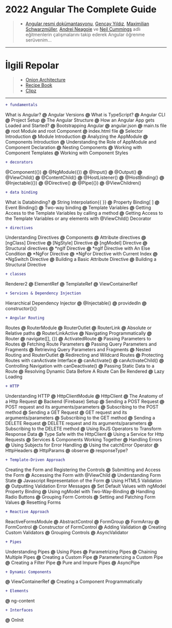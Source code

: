 # 2022 Angular The Complete Guide
> * [Angular resmi dokümantasyonu](https://angular.io/docs), [Gençay Yıldız](https://www.youtube.com/c/Gen%C3%A7ayY%C4%B1ld%C4%B1z), [Maximilian Schwarzmüller](https://www.udemy.com/user/maximilian-schwarzmuller/), [Andrei Neagoie](https://www.udemy.com/user/andrei-neagoie/) ve [Neil Cummings](https://www.udemy.com/user/neil-cummings-2/) adlı eğitmenlerin çalışmalarını takip ederek Angular öğrenme serüvenim...
<hr/>

# İlgili Repolar
> * [Onion Architecture](https://github.com/enesozmus/OnionArchitecture)
> * [Recipe Book](https://github.com/enesozmus/RecipeBook)
> * [Clipz](https://github.com/enesozmus/Clipz)
<hr/>

```diff
+ fundamentals
```
What is Angular? **@** Angular Versions **@** What is TypeScript? **@** Angular CLI **@** Project Setup **@** The Angular Structure **@** How an Angular App gets Loaded and Started? **@** Bootstrapping Angular **@** angular.json **@** main.ts file **@** root Module and root Component **@** index.html file **@** Selector Introduction **@** Module Introduction **@** Analyzing the AppModule **@** Components Introduction **@** Understanding the Role of AppModule and Component Declaration **@** Nesting Components **@** Working with Component Templates **@** Working with Component Styles
```diff
+ decorators
```
@Component({}) **@** @NgModule({}) **@** @Input() **@** @Output() **@** @ViewChild() **@** @ContentChild() **@** @HostListener() **@** @HostBinding() **@** @Injectable({}) **@** @Directive() **@** @Pipe({}) **@** @ViewChildren()
```diff
+ data binding
```
What is Databinding? **@** String Interpolation{{ }} **@** Property Binding[ ] **@** Event Binding() **@** Two-way binding **@** Template Variables **@** Getting Access to the Template Variables by calling a method **@** Getting Access to the Template Variables or any elements with @ViewChild() Decorator
```diff
+ directives
```
Understanding Directives **@** Components **@** Attribute directives **@** [ngClass] Directive **@** [NgStyle] Directive **@** [ngModel] Directive **@** Structural directives **@** *ngIf Directive **@** *ngIf Directive with An Else Condition **@** *NgFor Directive **@** *NgFor Directive with Current Index **@** *NgSwitch Directive **@** Building a Basic Attribute Directive **@** Building a Structural Directive
```diff
+ classes
```
Renderer2 **@** ElementRef **@** TemplateRef<C> **@** ViewContainerRef
 ```diff
+ Services & Dependency Injection
```
Hierarchical Dependency Injector **@** @Injectable() **@** providedIn **@** constructor(){}
```diff
+ Angular Routing
```
Routes **@** RouterModule **@** RouterOutlet **@** RouterLink **@** Absolute or Relative paths **@** RouterLinkActive **@** Navigating Programmatically **@** Router **@** navigate([], {}) **@** ActivatedRoute **@** Passing Parameters to Routes **@** Fetching Route Parameters **@** Passing Query Parameters and Fragments **@** Retrieving Query Parameters and Fragments **@** Nested Routing and RouterOutlet **@** Redirecting and Wildcard Routes **@** Protecting Routes with canActivate Interface **@** canActivate() **@** canActivateChild() **@** Controlling Navigation with canDeactivate() **@** Passing Static Data to a Route **@** Resolving Dynamic Data Before A Route Can Be Rendered **@** Lazy Loading
```diff
+ HTTP
```
Understanding HTTP **@** HttpClientModule **@** HttpClient **@** The Anatomy of a Http Request **@** Backend (Firebase) Setup **@** Sending a POST Request **@** POST request and its arguments/parameters **@** Subscribing to the POST method **@** Sending a GET Request **@** GET request and its arguments/parameters **@** Subscribing to the GET method **@** Sending a DELETE Request **@** DELETE request and its arguments/parameters **@** Subscribing to the DELETE method **@** Using RxJS Operators to Transform Response Data **@** Type Safe with the HttpClient **@** Using a Service for Http Requests **@** Services & Components Working Together **@** Handling Errors **@** Using Subjects for Error Handling **@** Using the catchError Operator **@** HttpHeaders **@** HttpParams **@** observe **@** responseType?
```diff
+ Template-Driven Approach
```
Creating the Form and Registering the Controls **@** Submitting and Access the Form **@** Accessing the Form with @ViewChild **@** Understanding Form State **@** Javascript Representation of the Form **@** Using HTML5 Validation **@** Outputting Validation Error Messages **@** Set Default Values with ngModel Property Binding **@** Using ngModel with Two-Way-Binding **@** Handling Radio Buttons **@** Grouping Form Controls **@** Setting and Patching Form Values **@** Resetting Forms
```diff
+ Reactive Approach
```
ReactiveFormsModule **@** AbstractControl **@** FormGroup **@** FormArray **@** FormControl **@** Constructor of FormControl  **@** Adding Validation **@** Creating Custom Validators **@** Grouping Controls **@** AsyncValidator
```diff
+ Pipes
```
Understanding Pipes **@** Using Pipes **@** Parametrizing Pipes **@** Chaining Multiple Pipes **@** Creating a Custom Pipe **@** Parameterizing a Custom Pipe **@** Creating a Filter Pipe **@** Pure and Impure Pipes **@** AsyncPipe
```diff
+ Dynamic Components
```
**@** ViewContainerRef **@** Creating a Component Programmatically
```diff
+ Elements
```
**@** ng-content
```diff
+ Interfaces
```
**@** OnInit